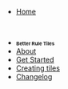 

<!--* <t style="font-size:1vw; font-weight:bold">Vinark Docs</t>-->
* [Home](./)

<br>

* <t style="font-size:1vw; font-weight:bold">Better Rule Tiles</t>
* [About](./better-rule-tiles/index)
* [Get Started](./better-rule-tiles/get-started)
* [Creating tiles](./better-rule-tiles/tile-creation)
* [Changelog](./better-rule-tiles/changelog)

<!--
<br>

* # **Social Links**
* [Discord](https://discord.gg/DKpbVKk)
* [Youtube](https://www.youtube.com/channel/UCo-V8qAlHZWFRkUDCtc0cyQ)
* [Twitter](https://twitter.com/VinarkDev)
* [Itch.io](https://vinarkgames.itch.io/)
* [Google Play](https://play.google.com/store/apps/developer?id=Vinark+Games)
* [Website](https://vinark.dev/)
-->